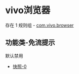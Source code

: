 # vivo浏览器

存在 1 规则组 - [com.vivo.browser](/src/apps/com.vivo.browser.ts)

## 功能类-免流提示

默认禁用

- [快照-0](https://i.gkd.li/i/12847431)
